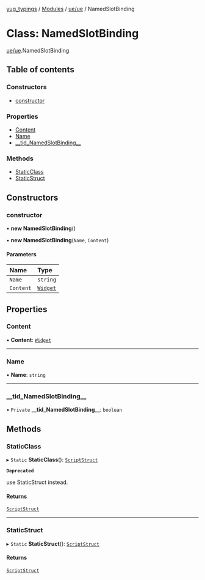 [yug_typings](../README.md) / [Modules](../modules.md) / [ue/ue](../modules/ue_ue.md) / NamedSlotBinding

# Class: NamedSlotBinding

[ue/ue](../modules/ue_ue.md).NamedSlotBinding

## Table of contents

### Constructors

- [constructor](ue_ue.NamedSlotBinding.md#constructor)

### Properties

- [Content](ue_ue.NamedSlotBinding.md#content)
- [Name](ue_ue.NamedSlotBinding.md#name)
- [\_\_tid\_NamedSlotBinding\_\_](ue_ue.NamedSlotBinding.md#__tid_namedslotbinding__)

### Methods

- [StaticClass](ue_ue.NamedSlotBinding.md#staticclass)
- [StaticStruct](ue_ue.NamedSlotBinding.md#staticstruct)

## Constructors

### constructor

• **new NamedSlotBinding**()

• **new NamedSlotBinding**(`Name`, `Content`)

#### Parameters

| Name | Type |
| :------ | :------ |
| `Name` | `string` |
| `Content` | [`Widget`](ue_ue.Widget.md) |

## Properties

### Content

• **Content**: [`Widget`](ue_ue.Widget.md)

___

### Name

• **Name**: `string`

___

### \_\_tid\_NamedSlotBinding\_\_

• `Private` **\_\_tid\_NamedSlotBinding\_\_**: `boolean`

## Methods

### StaticClass

▸ `Static` **StaticClass**(): [`ScriptStruct`](ue_ue.ScriptStruct.md)

**`Deprecated`**

use StaticStruct instead.

#### Returns

[`ScriptStruct`](ue_ue.ScriptStruct.md)

___

### StaticStruct

▸ `Static` **StaticStruct**(): [`ScriptStruct`](ue_ue.ScriptStruct.md)

#### Returns

[`ScriptStruct`](ue_ue.ScriptStruct.md)
